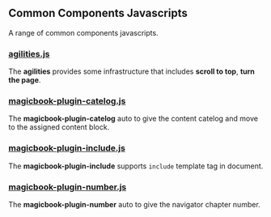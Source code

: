 ## Common Components Javascripts
A range of common components javascripts.

### [agilities.js](#public/doc/plugins/components/js/agilities.md)
The **agilities** provides some infrastructure that includes **scroll to top**, **turn the page**.

### [magicbook-plugin-catelog.js](#public/doc/plugins/components/js/magicbook-plugin-catelog.md)
The **magicbook-plugin-catelog** auto to give the content catelog and move to the assigned content block.

### [magicbook-plugin-include.js](#public/doc/plugins/components/js/magicbook-plugin-include.md)
The **magicbook-plugin-include** supports `include` template tag in document.

### [magicbook-plugin-number.js](#public/doc/plugins/components/js/magicbook-plugin-number.md)
The **magicbook-plugin-number** auto to give the navigator chapter number.
